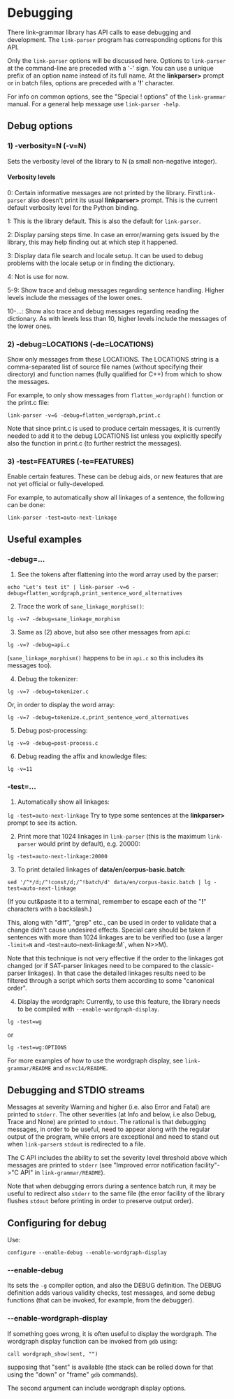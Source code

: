 Debugging
=========

There link-grammar library has API calls to ease debugging and development.
The `link-parser` program has corresponding options for this API.

Only the `link-parser` options will be discussed here.
Options to `link-parser` at the command-line are preceded with a '-' sign.
You can use a unique prefix of an option name instead of its full name. At
the **linkparser>** prompt or in batch files, options are preceded with
a '**!**' character.

For info on common options, see the "Special ! options" of the `link-grammar`
manual. For a general help message use `link-parser -help`.


Debug options
-------------

### 1) -verbosity=N (-v=N)
Sets the verbosity level of the library to N (a small non-negative integer).

#### Verbosity levels
0: Certain informative messages are not printed by the
library. First`link-parser` also doesn't print its usual **linkparser>**
prompt. This is the current default verbosity level for the Python
binding.

1: This is the library default. This is also the default for
`link-parser`.

2: Display parsing steps time. In case an error/warning gets issued by the library,
this may help finding out at which step it happened.

3: Display data file search and locale setup. It can be used to debug
problems with the locale setup or in finding the dictionary.

4: Not is use for now.

5-9: Show trace and debug messages regarding sentence handling. Higher
levels include the messages of the lower ones.

10-...: Show also trace and debug messages regarding reading the
dictionary.  As with levels less than 10, higher levels include the
messages of the lower ones.

### 2) -debug=LOCATIONS (-de=LOCATIONS)
Show only messages from these LOCATIONS. The LOCATIONS string is a
comma-separated list of source file names (without specifying their
directory) and function names (fully qualified for C++) from which to
show the messages.

For example, to only show messages from `flatten_wordgraph()` function
or the print.c file:

`link-parser -v=6 -debug=flatten_wordgraph,print.c`

Note that since print.c is used to produce certain messages, it is
currently needed to add it to the debug LOCATIONS list unless you
explicitly specify also the function in print.c (to further restrict
the messages).

### 3) -test=FEATURES (-te=FEATURES)
Enable certain features. These can be debug aids, or new features that
are not yet official or fully-developed.

For example, to automatically show all linkages of a sentence, the
following can be done:

`link-parser -test=auto-next-linkage`

Useful examples
---------------

### -debug=...

1) See the tokens after flattening into the word array used by the parser:

`echo "Let's test it" | link-parser -v=6 -debug=flatten_wordgraph,print_sentence_word_alternatives`

2) Trace the work of `sane_linkage_morphism()`:

`lg -v=7 -debug=sane_linkage_morphism`

3) Same as (2) above, but also see other messages from api.c:

`lg -v=7 -debug=api.c`

(`sane_linkage_morphism()` happens to be in `api.c` so this includes its
messages too).

4) Debug the tokenizer:

`lg -v=7 -debug=tokenizer.c`

Or, in order to display the word array:

`lg -v=7 -debug=tokenize.c,print_sentence_word_alternatives`

5) Debug post-processing:

`lg -v=9 -debug=post-process.c`

6) Debug reading the affix and knowledge files:

`lg -v=11`

### -test=...

1) Automatically show all linkages:

`lg -test=auto-next-linkage`
Try to type some sentences at the **linkparser>** prompt to see its action.

2) Print more that 1024 linkages in `link-parser` (this is the maximum
`link-parser` would print by default), e.g. 20000:

`lg -test=auto-next-linkage:20000`

3) To print detailed linkages of **data/en/corpus-basic.batch**:

`sed '/^*/d;/^!const/d;/^!batch/d' data/en/corpus-basic.batch | lg -test=auto-next-linkage`

(If you cut&paste it to a terminal, remember to escape each of the "**!**" characters
with a backslash.)

This, along with "diff", "grep" etc., can be used in order to validate
that a change didn't cause undesired effects. Special care should be taken
if sentences with more than 1024 linkages are to be verified too (use a
larger `-limit=N` and -test=auto-next-linkage:M`, when N>>M).

Note that this technique is not very effective if the order to the
linkages got changed (or if SAT-parser linkages need to be compared to the
classic-parser linkages). In that case the detailed linkages results need
to be filtered through a script which sorts them according to some
"canonical order".

4) Display the wordgraph:
Currently, to use this feature, the library needs to be compiled with
`--enable-wordgraph-display`.

`lg -test=wg`

or

`lg -test=wg:OPTIONS`

For more examples of how to use the wordgraph display, see
`link-grammar/README` and `msvc14/README`.

Debugging and STDIO streams
---------------------------
Messages at severity Warning and higher (i.e. also Error and
Fatal) are printed to `stderr`. The other severities
(at Info and below, i.e also
Debug, Trace and None) are printed to `stdout`. The rational is that
debugging messages, in order to be useful, need to appear along with the
regular output of the program, while errors are exceptional and need to
stand out when `link-parser`s `stdout` is redirected to a file.

The C API includes the ability to set the severity level threshold above
which messages are printed to `stderr` (see
"Improved error notification facility"->"C API" in `link-grammar/README`).

Note that when debugging errors during a sentence batch run, it may be useful to
redirect also `stderr` to the same file (the error facility of the library
flushes `stdout` before printing in order to preserve output order).

Configuring for debug
---------------------
Use:

`configure --enable-debug --enable-wordgraph-display`

### --enable-debug
Its sets the `-g` compiler option, and also the DEBUG definition.
The DEBUG definition adds various validity checks, test messages, and
some debug functions (that can be invoked, for example, from the
debugger).

### --enable-wordgraph-display
If something goes wrong, it is often useful to display the wordgraph.
The wordgraph display function can be invoked from `gdb` using:

`call wordgraph_show(sent, "")`

supposing that "sent" is available (the stack can be rolled down for
that using the "down" or "frame" `gdb` commands).

The second argument can include wordgraph display options.
